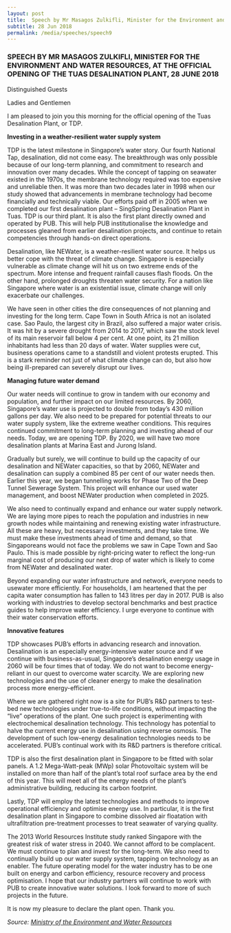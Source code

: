```yaml
---
layout: post
title:  Speech by Mr Masagos Zulkifli, Minister for the Environment and Water Resources, at the official opening of the Tuas Desalination Plant, 28 June 2018
subtitle: 28 Jun 2018
permalink: /media/speeches/speech9
---
```


### SPEECH BY MR MASAGOS ZULKIFLI, MINISTER FOR THE ENVIRONMENT AND WATER RESOURCES, AT THE OFFICIAL OPENING OF THE TUAS DESALINATION PLANT, 28 JUNE 2018

Distinguished Guests

Ladies and Gentlemen

I am pleased to join you this morning for the official opening of the Tuas Desalination Plant, or TDP.  

**Investing in a weather-resilient water supply system**

TDP is the latest milestone in Singapore’s water story. Our fourth National Tap, desalination, did not come easy. The breakthrough was only possible because of our long-term planning, and commitment to research and innovation over many decades. While the concept of tapping on seawater existed in the 1970s, the membrane technology required was too expensive and unreliable then. It was more than two decades later in 1998 when our study showed that advancements in membrane technology had become financially and technically viable. Our efforts paid off in 2005 when we completed our first desalination plant – SingSpring Desalination Plant in Tuas. TDP is our third plant. It is also the first plant directly owned and operated by PUB. This will help PUB institutionalise the knowledge and processes gleaned from earlier desalination projects, and continue to retain competencies through hands-on direct operations.  

Desalination, like NEWater, is a weather-resilient water source. It helps us better cope with the threat of climate change. Singapore is especially vulnerable as climate change will hit us on two extreme ends of the spectrum. More intense and frequent rainfall causes flash floods. On the other hand, prolonged droughts threaten water security. For a nation like Singapore where water is an existential issue, climate change will only exacerbate our challenges.  

We have seen in other cities the dire consequences of not planning and investing for the long term. Cape Town in South Africa is not an isolated case. Sao Paulo, the largest city in Brazil, also suffered a major water crisis. It was hit by a severe drought from 2014 to 2017, which saw the stock level of its main reservoir fall below 4 per cent. At one point, its 21 million inhabitants had less than 20 days of water. Water supplies were cut, business operations came to a standstill and violent protests erupted. This is a stark reminder not just of what climate change can do, but also how being ill-prepared can severely disrupt our lives.

**Managing future water demand**

Our water needs will continue to grow in tandem with our economy and population, and further impact on our limited resources. By 2060, Singapore’s water use is projected to double from today’s 430 million gallons per day. We also need to be prepared for potential threats to our water supply system, like the extreme weather conditions. This requires continued commitment to long-term planning and investing ahead of our needs. Today, we are opening TDP. By 2020, we will have two more desalination plants at Marina East and Jurong Island.

Gradually but surely, we will continue to build up the capacity of our desalination and NEWater capacities, so that by 2060, NEWater and desalination can supply a combined 85 per cent of our water needs then. Earlier this year, we began tunnelling works for Phase Two of the Deep Tunnel Sewerage System. This project will enhance our used water management, and boost NEWater production when completed in 2025.

We also need to continually expand and enhance our water supply network. We are laying more pipes to reach the population and industries in new growth nodes while maintaining and renewing existing water infrastructure. All these are heavy, but necessary investments, and they take time. We must make these investments ahead of time and demand, so that Singaporeans would not face the problems we saw in Cape Town and Sao Paulo. This is made possible by right-pricing water to reflect the long-run marginal cost of producing our next drop of water which is likely to come from NEWater and desalinated water.

Beyond expanding our water infrastructure and network, everyone needs to usewater more efficiently. For households, I am heartened that the per capita water consumption has fallen to 143 litres per day in 2017. PUB is also working with industries to develop sectoral benchmarks and best practice guides to help improve water efficiency. I urge everyone to continue with their water conservation efforts.

**Innovative features**

TDP showcases PUB’s efforts in advancing research and innovation. Desalination is an especially energy-intensive water source and if we continue with business-as-usual, Singapore’s desalination energy usage in 2060 will be four times that of today. We do not want to become energy-reliant in our quest to overcome water scarcity. We are exploring new technologies and the use of cleaner energy to make the desalination process more energy-efficient.

Where we are gathered right now is a site for PUB’s R&D partners to test-bed new technologies under true-to-life conditions, without impacting the “live” operations of the plant. One such project is experimenting with electrochemical desalination technology. This technology has potential to halve the current energy use in desalination using reverse osmosis. The development of such low-energy desalination technologies needs to be accelerated. PUB’s continual work with its R&D partners is therefore critical.

TDP is also the first desalination plant in Singapore to be fitted with solar panels. A 1.2 Mega-Watt-peak (MWp) solar Photovoltaic system will be installed on more than half of the plant’s total roof surface area by the end of this year. This will meet all of the energy needs of the plant’s administrative building, reducing its carbon footprint.

Lastly, TDP will employ the latest technologies and methods to improve operational efficiency and optimise energy use. In particular, it is the first desalination plant in Singapore to combine dissolved air floatation with ultrafiltration pre-treatment processes to treat seawater of varying quality.

The 2013 World Resources Institute study ranked Singapore with the greatest risk of water stress in 2040. We cannot afford to be complacent. We must continue to plan and invest for the long-term. We also need to continually build up our water supply system, tapping on technology as an enabler. The future operating model for the water industry has to be one built on energy and carbon efficiency, resource recovery and process optimisation. I hope that our industry partners will continue to work with PUB to create innovative water solutions. I look forward to more of such projects in the future.

It is now my pleasure to declare the plant open. Thank you.


*Source: [<a href="https://www.mewr.gov.sg/" target="_blank">Ministry of the Environment and Water Resources</a>](https://www.mewr.gov.sg/)*